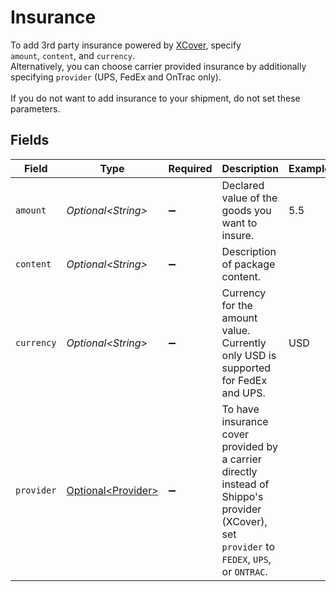 # Insurance

To add 3rd party insurance powered by <a href="https://docs.goshippo.com/docs/shipments/shippinginsurance/">XCover</a>, 
specify <br> `amount`, `content`, and `currency`. <br> Alternatively, you can choose carrier provided insurance 
by additionally specifying `provider` (UPS, FedEx and OnTrac only). <br><br> If you do not want to add insurance 
to your shipment, do not set these parameters.


## Fields

| Field                                                                                                                                        | Type                                                                                                                                         | Required                                                                                                                                     | Description                                                                                                                                  | Example                                                                                                                                      |
| -------------------------------------------------------------------------------------------------------------------------------------------- | -------------------------------------------------------------------------------------------------------------------------------------------- | -------------------------------------------------------------------------------------------------------------------------------------------- | -------------------------------------------------------------------------------------------------------------------------------------------- | -------------------------------------------------------------------------------------------------------------------------------------------- |
| `amount`                                                                                                                                     | *Optional\<String>*                                                                                                                          | :heavy_minus_sign:                                                                                                                           | Declared value of the goods you want to insure.                                                                                              | 5.5                                                                                                                                          |
| `content`                                                                                                                                    | *Optional\<String>*                                                                                                                          | :heavy_minus_sign:                                                                                                                           | Description of package content.                                                                                                              |                                                                                                                                              |
| `currency`                                                                                                                                   | *Optional\<String>*                                                                                                                          | :heavy_minus_sign:                                                                                                                           | Currency for the amount value.<br/>Currently only USD is supported for FedEx and UPS.                                                        | USD                                                                                                                                          |
| `provider`                                                                                                                                   | [Optional\<Provider>](../../models/components/Provider.md)                                                                                   | :heavy_minus_sign:                                                                                                                           | To have insurance cover provided by a carrier directly instead of Shippo's provider (XCover), set `provider` to `FEDEX`, `UPS`, or `ONTRAC`. |                                                                                                                                              |